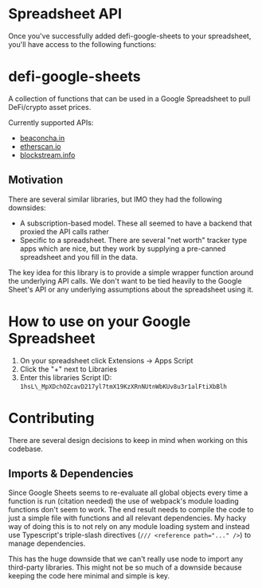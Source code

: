 # Spreadsheet API

Once you've successfully added defi-google-sheets to your spreadsheet, you'll have access to the following functions:

# defi-google-sheets

A collection of functions that can be used in a Google Spreadsheet to pull DeFi/crypto asset prices. 

Currently supported APIs:

* [beaconcha.in](https://beaconcha.in)
* [etherscan.io](https://etherscan.io)
* [blockstream.info](https://blockstream.info)

## Motivation

There are several similar libraries, but IMO they had the following downsides:

* A subscription-based model.  These all seemed to have a backend that proxied the API calls rather 
* Specific to a spreadsheet.  There are several "net worth" tracker type apps which are nice, but they work by supplying a pre-canned spreadsheet and you fill in the data.  

The key idea for this library is to provide a simple wrapper function around the underlying API calls.  We don't want to be tied heavily to the Google Sheet's API or any underlying assumptions about the spreadsheet using it.

# How to use on your Google Spreadsheet

1. On your spreadsheet click Extensions -> Apps Script
1. Click the "+" next to Libraries
1. Enter this libraries Script ID: `1hsL\_MpXDchOZcavD217yl7tmX19KzXRnNUtnWbKUv8u3r1alFtiXbBlh`

# Contributing

There are several design decisions to keep in mind when working on this codebase. 

## Imports & Dependencies

Since Google Sheets seems to re-evaluate all global objects every time a function is run (citation needed) the use of webpack's module loading functions don't seem to work.  The end result needs to compile the code to just a simple file with functions and all relevant dependencies.  My hacky way of doing this is to not rely on any module loading system and instead use Typescript's triple-slash directives (`/// <reference path="..." />`) to manage dependencies.

This has the huge downside that we can't really use node to import any third-party libraries.  This might not be so much of a downside because keeping the code here minimal and simple is key.
